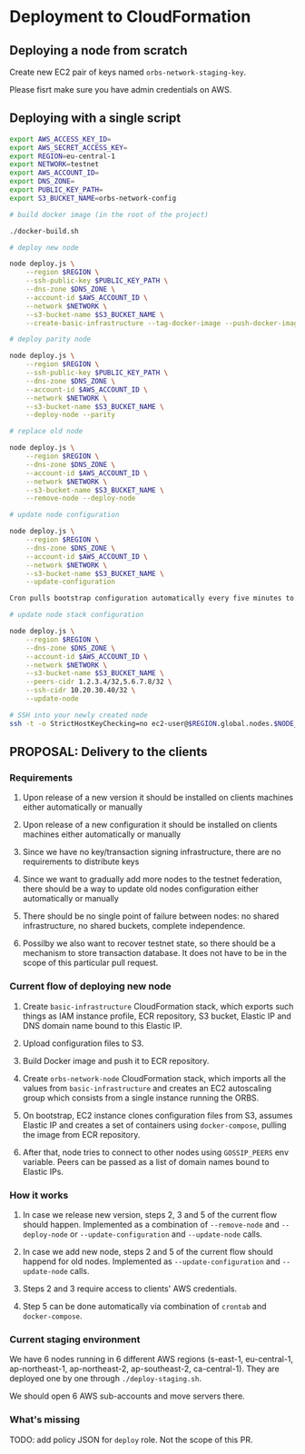 # Deployment to CloudFormation

## Deploying a node from scratch

Create new EC2 pair of keys named `orbs-network-staging-key`.

Please fisrt make sure you have admin credentials on AWS.

## Deploying with a single script

```bash
export AWS_ACCESS_KEY_ID=
export AWS_SECRET_ACCESS_KEY=
export REGION=eu-central-1
export NETWORK=testnet
export AWS_ACCOUNT_ID=
export DNS_ZONE=
export PUBLIC_KEY_PATH=
export S3_BUCKET_NAME=orbs-network-config

# build docker image (in the root of the project)

./docker-build.sh

# deploy new node

node deploy.js \
    --region $REGION \
    --ssh-public-key $PUBLIC_KEY_PATH \
    --dns-zone $DNS_ZONE \
    --account-id $AWS_ACCOUNT_ID \
    --network $NETWORK \
    --s3-bucket-name $S3_BUCKET_NAME \
    --create-basic-infrastructure --tag-docker-image --push-docker-image --deploy-node

# deploy parity node

node deploy.js \
    --region $REGION \
    --ssh-public-key $PUBLIC_KEY_PATH \
    --dns-zone $DNS_ZONE \
    --account-id $AWS_ACCOUNT_ID \
    --network $NETWORK \
    --s3-bucket-name $S3_BUCKET_NAME \
    --deploy-node --parity

# replace old node

node deploy.js \
    --region $REGION \
    --dns-zone $DNS_ZONE \
    --account-id $AWS_ACCOUNT_ID \
    --network $NETWORK \
    --s3-bucket-name $S3_BUCKET_NAME \
    --remove-node --deploy-node

# update node configuration

node deploy.js \
    --region $REGION \
    --dns-zone $DNS_ZONE \
    --account-id $AWS_ACCOUNT_ID \
    --network $NETWORK \
    --s3-bucket-name $S3_BUCKET_NAME \
    --update-configuration

Cron pulls bootstrap configuration automatically every five minutes to recreate containers.

# update node stack configuration

node deploy.js \
    --region $REGION \
    --dns-zone $DNS_ZONE \
    --account-id $AWS_ACCOUNT_ID \
    --network $NETWORK \
    --s3-bucket-name $S3_BUCKET_NAME \
    --peers-cidr 1.2.3.4/32,5.6.7.8/32 \
    --ssh-cidr 10.20.30.40/32 \
    --update-node

# SSH into your newly created node
ssh -t -o StrictHostKeyChecking=no ec2-user@$REGION.global.nodes.$NODE_ENV.$DNS_ZONE
```

## PROPOSAL: Delivery to the clients

### Requirements

1. Upon release of a new version it should be installed on clients machines either automatically or manually

2. Upon release of a new configuration it should be installed on clients machines either automatically or manually

3. Since we have no key/transaction signing infrastructure, there are no requirements to distribute keys

4. Since we want to gradually add more nodes to the testnet federation, there should be a way to update old nodes configuration either automatically or manually

5. There should be no single point of failure between nodes: no shared infrastructure, no shared buckets, complete independence.

6. Possilby we also want to recover testnet state, so there should be a mechanism to store transaction database. It does not have to be in the scope of this particular pull request.

### Current flow of deploying new node

1. Create `basic-infrastructure` CloudFormation stack, which exports such things as IAM instance profile, ECR repository, S3 bucket, Elastic IP and DNS domain name bound to this Elastic IP.

2. Upload configuration files to S3.

3. Build Docker image and push it to ECR repository.

4. Create `orbs-network-node` CloudFormation stack, which imports all the values from `basic-infrastructure` and creates an EC2 autoscaling group which consists from a single instance running the ORBS.

5. On bootstrap, EC2 instance clones configuration files from S3, assumes Elastic IP and creates a set of containers using `docker-compose`, pulling the image from ECR repository.

6. After that, node tries to connect to other nodes using `GOSSIP_PEERS` env variable. Peers can be passed as a list of domain names bound to Elastic IPs.

### How it works

1. In case we release new version, steps 2, 3 and 5 of the current flow should happen. Implemented as a combination of `--remove-node` and `--deploy-node` or `--update-configuration` and  `--update-node` calls.

2. In case we add new node, steps 2 and 5 of the current flow should happend for old nodes. Implemented as `--update-configuration` and  `--update-node` calls.

3. Steps 2 and 3 require access to clients' AWS credentials.

4. Step 5 can be done automatically via combination of `crontab` and `docker-compose`.

### Current staging environment

We have 6 nodes running in 6 different AWS regions (s-east-1, eu-central-1, ap-northeast-1, ap-northeast-2, ap-southeast-2, ca-central-1). They are deployed one by one through `./deploy-staging.sh`.

We should open 6 AWS sub-accounts and move servers there.

### What's missing

TODO: add policy JSON for `deploy` role. Not the scope of this PR.
